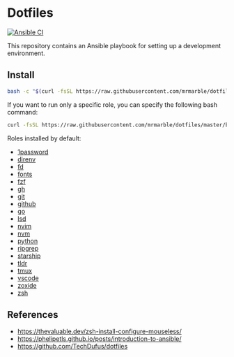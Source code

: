 # Dotfiles
[![Ansible CI](https://github.com/MrMarble/dotfiles/actions/workflows/ansible-lint.yaml/badge.svg)](https://github.com/MrMarble/dotfiles/actions/workflows/ansible-lint.yaml)

This repository contains an Ansible playbook for setting up a development environment.

## Install


```bash
bash -c "$(curl -fsSL https://raw.githubusercontent.com/mrmarble/dotfiles/master/bin/dotfiles)"
```

If you want to run only a specific role, you can specify the following bash command:
```bash
curl -fsSL https://raw.githubusercontent.com/mrmarble/dotfiles/master/bin/dotfiles | bash -s -- --tags git,nvim,tmux
```

Roles installed by default:
  * [1password](/roles/1password)
  * [direnv](/roles/direnv)
  * [fd](/roles/fd)
  * [fonts](/roles/fonts)
  * [fzf](/roles/fzf)
  * [gh](/roles/gh)
  * [git](/roles/git)
  * [github](/roles/github)
  * [go](/roles/go)
  * [lsd](/roles/lsd)
  * [nvim](/roles/nvim)
  * [nvm](/roles/nvm)
  * [python](/roles/python)
  * [ripgrep](/roles/ripgrep)
  * [starship](/roles/starship)
  * [tldr](/roles/tldr)
  * [tmux](/roles/tmux)
  * [vscode](/roles/vscode)
  * [zoxide](/roles/zoxide)
  * [zsh](/roles/zsh)


## References

 - https://thevaluable.dev/zsh-install-configure-mouseless/
 - https://phelipetls.github.io/posts/introduction-to-ansible/
 - https://github.com/TechDufus/dotfiles

